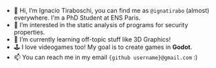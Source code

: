 - 👋 Hi, I’m Ignacio Tiraboschi, you can find me as `@ignatirabo` (almost) everywhere. I'm a PhD Student at ENS Paris.
- 👀 I’m interested in the static analysis of programs for security properties.
- 🌱 I’m currently learning off-topic stuff like 3D Graphics!
- 🕹️ I love videogames too! My goal is to create games in **Godot**.
- 📫 You can reach me in my email `{github username}@gmail.com` :)
